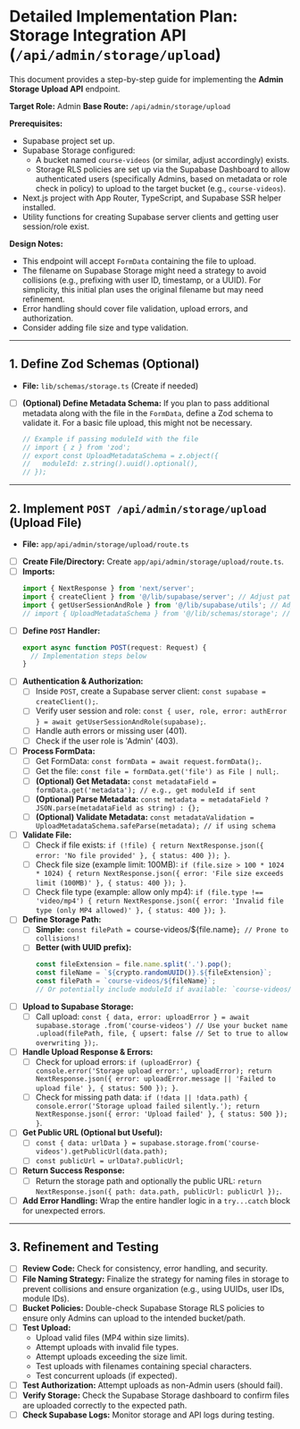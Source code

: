 # Detailed Implementation Plan: Storage Integration API (`/api/admin/storage/upload`)

This document provides a step-by-step guide for implementing the **Admin Storage Upload API** endpoint.

**Target Role:** Admin
**Base Route:** `/api/admin/storage/upload`

**Prerequisites:**

*   Supabase project set up.
*   Supabase Storage configured:
    *   A bucket named `course-videos` (or similar, adjust accordingly) exists.
    *   Storage RLS policies are set up via the Supabase Dashboard to allow authenticated users (specifically Admins, based on metadata or role check in policy) to upload to the target bucket (e.g., `course-videos`).
*   Next.js project with App Router, TypeScript, and Supabase SSR helper installed.
*   Utility functions for creating Supabase server clients and getting user session/role exist.

**Design Notes:**

*   This endpoint will accept `FormData` containing the file to upload.
*   The filename on Supabase Storage might need a strategy to avoid collisions (e.g., prefixing with user ID, timestamp, or a UUID). For simplicity, this initial plan uses the original filename but may need refinement.
*   Error handling should cover file validation, upload errors, and authorization.
*   Consider adding file size and type validation.

---

## 1. Define Zod Schemas (Optional)

*   **File:** `lib/schemas/storage.ts` (Create if needed)

*   [ ] **(Optional) Define Metadata Schema:** If you plan to pass additional metadata along with the file in the `FormData`, define a Zod schema to validate it. For a basic file upload, this might not be necessary.
    ```typescript
    // Example if passing moduleId with the file
    // import { z } from 'zod';
    // export const UploadMetadataSchema = z.object({
    //   moduleId: z.string().uuid().optional(),
    // });
    ```

---

## 2. Implement `POST /api/admin/storage/upload` (Upload File)

*   **File:** `app/api/admin/storage/upload/route.ts`

*   [ ] **Create File/Directory:** Create `app/api/admin/storage/upload/route.ts`.
*   [ ] **Imports:**
    ```typescript
    import { NextResponse } from 'next/server';
    import { createClient } from '@/lib/supabase/server'; // Adjust path
    import { getUserSessionAndRole } from '@/lib/supabase/utils'; // Adjust path
    // import { UploadMetadataSchema } from '@/lib/schemas/storage'; // Optional
    ```
*   [ ] **Define `POST` Handler:**
    ```typescript
    export async function POST(request: Request) {
      // Implementation steps below
    }
    ```
*   [ ] **Authentication & Authorization:**
    *   [ ] Inside `POST`, create a Supabase server client: `const supabase = createClient();`.
    *   [ ] Verify user session and role: `const { user, role, error: authError } = await getUserSessionAndRole(supabase);`.
    *   [ ] Handle auth errors or missing user (401).
    *   [ ] Check if the user role is 'Admin' (403).
*   [ ] **Process FormData:**
    *   [ ] Get FormData: `const formData = await request.formData();`.
    *   [ ] Get the file: `const file = formData.get('file') as File | null;`.
    *   [ ] **(Optional) Get Metadata:** `const metadataField = formData.get('metadata'); // e.g., get moduleId if sent`
    *   [ ] **(Optional) Parse Metadata:** `const metadata = metadataField ? JSON.parse(metadataField as string) : {};`
    *   [ ] **(Optional) Validate Metadata:** `const metadataValidation = UploadMetadataSchema.safeParse(metadata); // if using schema`
*   [ ] **Validate File:**
    *   [ ] Check if file exists: `if (!file) { return NextResponse.json({ error: 'No file provided' }, { status: 400 }); }`.
    *   [ ] Check file size (example limit: 100MB): `if (file.size > 100 * 1024 * 1024) { return NextResponse.json({ error: 'File size exceeds limit (100MB)' }, { status: 400 }); }`.
    *   [ ] Check file type (example: allow only mp4): `if (file.type !== 'video/mp4') { return NextResponse.json({ error: 'Invalid file type (only MP4 allowed)' }, { status: 400 }); }`.
*   [ ] **Define Storage Path:**
    *   [ ] **Simple:** `const filePath = `course-videos/${file.name}`; // Prone to collisions!`
    *   [ ] **Better (with UUID prefix):**
        ```typescript
        const fileExtension = file.name.split('.').pop();
        const fileName = `${crypto.randomUUID()}.${fileExtension}`;
        const filePath = `course-videos/${fileName}`;
        // Or potentially include moduleId if available: `course-videos/${metadata.moduleId}/${fileName}`
        ```
*   [ ] **Upload to Supabase Storage:**
    *   [ ] Call upload: `const { data, error: uploadError } = await supabase.storage .from('course-videos') // Use your bucket name .upload(filePath, file, { upsert: false // Set to true to allow overwriting });`.
*   [ ] **Handle Upload Response & Errors:**
    *   [ ] Check for upload errors: `if (uploadError) { console.error('Storage upload error:', uploadError); return NextResponse.json({ error: uploadError.message || 'Failed to upload file' }, { status: 500 }); }`.
    *   [ ] Check for missing path data: `if (!data || !data.path) { console.error('Storage upload failed silently.'); return NextResponse.json({ error: 'Upload failed' }, { status: 500 }); }`.
*   [ ] **Get Public URL (Optional but Useful):**
    *   [ ] `const { data: urlData } = supabase.storage.from('course-videos').getPublicUrl(data.path);`
    *   [ ] `const publicUrl = urlData?.publicUrl;`
*   [ ] **Return Success Response:**
    *   [ ] Return the storage path and optionally the public URL: `return NextResponse.json({ path: data.path, publicUrl: publicUrl });`.
*   [ ] **Add Error Handling:** Wrap the entire handler logic in a `try...catch` block for unexpected errors.

---

## 3. Refinement and Testing

*   [ ] **Review Code:** Check for consistency, error handling, and security.
*   [ ] **File Naming Strategy:** Finalize the strategy for naming files in storage to prevent collisions and ensure organization (e.g., using UUIDs, user IDs, module IDs).
*   [ ] **Bucket Policies:** Double-check Supabase Storage RLS policies to ensure only Admins can upload to the intended bucket/path.
*   [ ] **Test Upload:**
    *   Upload valid files (MP4 within size limits).
    *   Attempt uploads with invalid file types.
    *   Attempt uploads exceeding the size limit.
    *   Test uploads with filenames containing special characters.
    *   Test concurrent uploads (if expected).
*   [ ] **Test Authorization:** Attempt uploads as non-Admin users (should fail).
*   [ ] **Verify Storage:** Check the Supabase Storage dashboard to confirm files are uploaded correctly to the expected path.
*   [ ] **Check Supabase Logs:** Monitor storage and API logs during testing. 